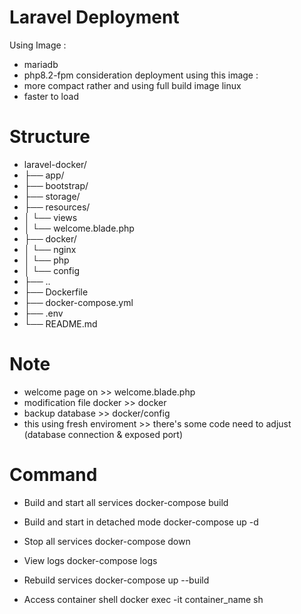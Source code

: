 # Laravel Deployment 
Using Image :
- mariadb
- php8.2-fpm
consideration deployment using this image :
- more compact rather and using full build image linux
- faster to load
# Structure
- laravel-docker/
- ├── app/
- ├── bootstrap/
- ├── storage/
- ├── resources/
- │   └── views
- │       └── welcome.blade.php
- ├── docker/
- │   └── nginx
- │   └── php
- │   └── config
- ├── ..
- ├── Dockerfile
- ├── docker-compose.yml
- ├── .env
- └── README.md
# Note
- welcome page on >> welcome.blade.php
- modification file docker >> docker
- backup database >> docker/config
- this using fresh enviroment >> there's some code need to adjust (database connection & exposed port)
# Command
- Build and start all services
docker-compose build 

- Build and start in detached mode
docker-compose up -d

- Stop all services
docker-compose down

- View logs
docker-compose logs

- Rebuild services
docker-compose up --build

- Access container shell
docker exec -it container_name sh
